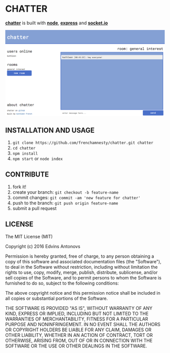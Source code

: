 # CHATTER

[**chatter**](https://github.com/frenchamnesty/chatter/) is built with [**node**](https://nodejs.org), [**express**](http://expressjs.com/) and [**socket.io**](http://socket.io/)

![](chatter.png)

## INSTALLATION AND USAGE

1. `git clone https://github.com/frenchamnesty/chatter.git chatter`
2. `cd chatter`
3. `npm install`
4. `npm start` or `node index`

## CONTRIBUTE

1. fork it!
2. create your branch: `git checkout -b feature-name`
3. commit changes: `git commit -am 'new feature for chatter'`
4. push to the branch: `git push origin feature-name`
5. submit a pull request

## LICENSE

The MIT License (MIT)

Copyright (c) 2016 Edvins Antonovs

Permission is hereby granted, free of charge, to any person obtaining a copy
of this software and associated documentation files (the "Software"), to deal
in the Software without restriction, including without limitation the rights
to use, copy, modify, merge, publish, distribute, sublicense, and/or sell
copies of the Software, and to permit persons to whom the Software is
furnished to do so, subject to the following conditions:

The above copyright notice and this permission notice shall be included in all
copies or substantial portions of the Software.

THE SOFTWARE IS PROVIDED "AS IS", WITHOUT WARRANTY OF ANY KIND, EXPRESS OR
IMPLIED, INCLUDING BUT NOT LIMITED TO THE WARRANTIES OF MERCHANTABILITY,
FITNESS FOR A PARTICULAR PURPOSE AND NONINFRINGEMENT. IN NO EVENT SHALL THE
AUTHORS OR COPYRIGHT HOLDERS BE LIABLE FOR ANY CLAIM, DAMAGES OR OTHER
LIABILITY, WHETHER IN AN ACTION OF CONTRACT, TORT OR OTHERWISE, ARISING FROM,
OUT OF OR IN CONNECTION WITH THE SOFTWARE OR THE USE OR OTHER DEALINGS IN THE
SOFTWARE.
